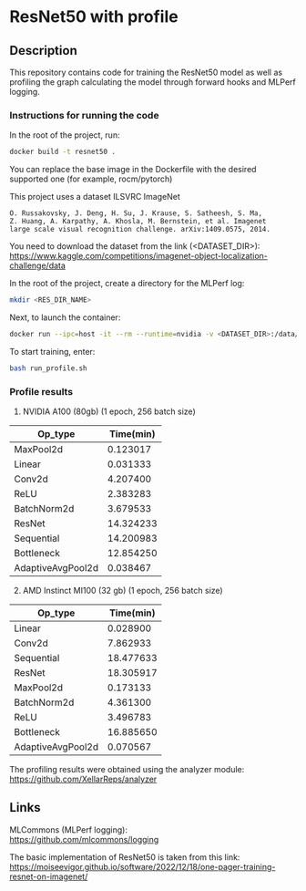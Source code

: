 # ResNet50 with profile

## Description
This repository contains code for training the ResNet50 model as well as profiling the graph calculating the model through forward hooks and MLPerf logging.

### Instructions for running the code
In the root of the project, run:
```bash
docker build -t resnet50 .
```
You can replace the base image in the Dockerfile with the desired supported one (for example, rocm/pytorch)

This project uses a dataset ILSVRC ImageNet

    O. Russakovsky, J. Deng, H. Su, J. Krause, S. Satheesh, S. Ma,
    Z. Huang, A. Karpathy, A. Khosla, M. Bernstein, et al. Imagenet
    large scale visual recognition challenge. arXiv:1409.0575, 2014.

You need to download the dataset from the link (<DATASET_DIR>): https://www.kaggle.com/competitions/imagenet-object-localization-challenge/data

In the root of the project, create a directory for the MLPerf log:
```bash
mkdir <RES_DIR_NAME>
```

Next, to launch the container:
```bash
docker run --ipc=host -it --rm --runtime=nvidia -v <DATASET_DIR>:/data/train -v <RES_DIR_NAME>:/results resnet50:latest
```

To start training, enter:
```bash
bash run_profile.sh
```

### Profile results
1) NVIDIA A100 (80gb) (1 epoch, 256 batch size)

| Op_type           | Time(min) |
|-------------------|-----------|
| MaxPool2d         | 0.123017  |
| Linear            | 0.031333  |
| Conv2d            | 4.207400  |
| ReLU              | 2.383283  |
| BatchNorm2d       | 3.679533  |
| ResNet            | 14.324233 |
| Sequential        | 14.200983 |
| Bottleneck        | 12.854250 |
| AdaptiveAvgPool2d | 0.038467  |

2) AMD Instinct MI100 (32 gb) (1 epoch, 256 batch size)

| Op_type           | Time(min) |
|-------------------|-----------|
| Linear            | 0.028900  |
| Conv2d            | 7.862933  |
| Sequential        | 18.477633 |
| ResNet            | 18.305917 |
| MaxPool2d         | 0.173133  |
| BatchNorm2d       | 4.361300  |
| ReLU              | 3.496783  |
| Bottleneck        | 16.885650 |
| AdaptiveAvgPool2d | 0.070567  |

The profiling results were obtained using the analyzer module: https://github.com/XellarReps/analyzer

## Links
MLCommons (MLPerf logging):\
https://github.com/mlcommons/logging

The basic implementation of ResNet50 is taken from this link:\
https://moiseevigor.github.io/software/2022/12/18/one-pager-training-resnet-on-imagenet/

